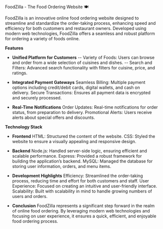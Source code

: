 FoodZilla - The Food Ordering Website 🍽️

FoodZilla is an innovative online food ordering website designed to streamline and standardize the order-taking process, enhancing speed and efficiency for both customers and restaurant owners. Developed using modern web technologies, FoodZilla offers a seamless and robust platform for ordering a variety of foods online.

**Features**
- **Unified Platform for Customers**
-- Variety of Foods: Users can browse and order from a wide selection of cuisines and dishes.
-- Search and Filters: Advanced search functionality with filters for cuisine, price, and ratings.

- **Integrated Payment Gateways**
Seamless Billing: Multiple payment options including credit/debit cards, digital wallets, and cash on delivery.
Secure Transactions: Ensures all payment data is encrypted and securely processed.

- **Real-Time Notifications**
Order Updates: Real-time notifications for order status, from preparation to delivery.
Promotional Alerts: Users receive alerts about special offers and discounts.

**Technology Stack**
- **Frontend**
HTML: Structured the content of the website.
CSS: Styled the website to ensure a visually appealing and responsive design.

- **Backend**
Node.js: Handled server-side logic, ensuring efficient and scalable performance.
Express: Provided a robust framework for building the application’s backend.
MySQL: Managed the database for storing user information, orders, and menu items.

* **Development Highlights**
Efficiency: Streamlined the order-taking process, reducing time and effort for both customers and staff.
User Experience: Focused on creating an intuitive and user-friendly interface.
Scalability: Built with scalability in mind to handle growing numbers of users and orders.

* **Conclusion**
FoodZilla represents a significant step forward in the realm of online food ordering. By leveraging modern web technologies and focusing on user experience, it ensures a quick, efficient, and enjoyable food ordering process.








